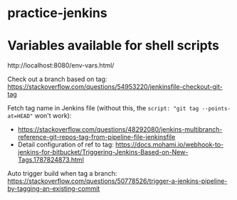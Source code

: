 # practice-jenkins

# Variables available for shell scripts
http://localhost:8080/env-vars.html/

Check out a branch based on tag:
https://stackoverflow.com/questions/54953220/jenkinsfile-checkout-git-tag

Fetch tag name in Jenkins file (without this, the `script: "git tag --points-at=HEAD"` won't work):
- https://stackoverflow.com/questions/48292080/jenkins-multibranch-reference-git-repos-tag-from-pipeline-file-jenkinsfile
- Detail configuration of ref to tag: https://docs.mohami.io/webhook-to-jenkins-for-bitbucket/Triggering-Jenkins-Based-on-New-Tags.1787824873.html

Auto trigger build when tag a branch:
https://stackoverflow.com/questions/50778526/trigger-a-jenkins-pipeline-by-tagging-an-existing-commit